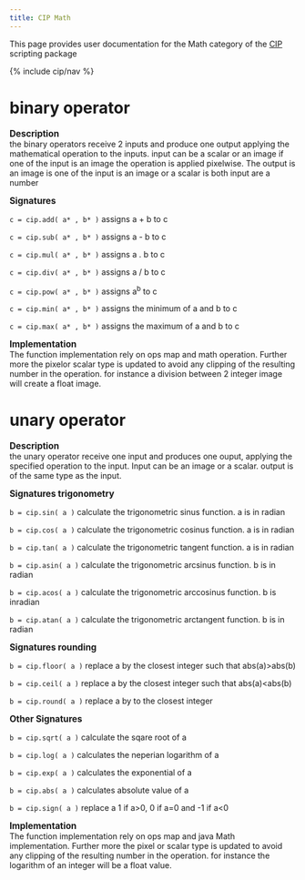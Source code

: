 ```yaml
---
title: CIP Math
---
```


This page provides user documentation for the Math category of the [CIP](/plugins/cip) scripting package

{% include cip/nav %}

# binary operator

<span style="font-size:110%">**Description**</span>  
the binary operators receive 2 inputs and produce one output applying the mathematical operation to the inputs. input can be a scalar or an image if one of the input is an image the operation is applied pixelwise. The output is an image is one of the input is an image or a scalar is both input are a number

<span style="font-size:110%">**Signatures**</span>

`c = cip.add( a* , b* )` assigns a + b to c

`c = cip.sub( a* , b* )` assigns a - b to c

`c = cip.mul( a* , b* )` assigns a . b to c

`c = cip.div( a* , b* )` assigns a / b to c

`c = cip.pow( a* , b* )` assigns a<sup>b</sup> to c

`c = cip.min( a* , b* )` assigns the minimum of a and b to c

`c = cip.max( a* , b* )` assigns the maximum of a and b to c

<span style="font-size:110%">**Implementation**</span>  
The function implementation rely on ops map and math operation. Further more the pixelor scalar type is updated to avoid any clipping of the resulting number in the operation. for instance a division between 2 integer image will create a float image.

# unary operator

<span style="font-size:110%">**Description**</span>  
the unary operator receive one input and produces one ouput, applying the specified operation to the input. Input can be an image or a scalar. output is of the same type as the input.

<span style="font-size:110%">**Signatures trigonometry**</span>

`b = cip.sin( a )` calculate the trigonometric sinus function. a is in radian

`b = cip.cos( a )` calculate the trigonometric cosinus function. a is in radian

`b = cip.tan( a )` calculate the trigonometric tangent function. a is in radian

`b = cip.asin( a )` calculate the trigonometric arcsinus function. b is in radian

`b = cip.acos( a )` calculate the trigonometric arccosinus function. b is inradian

`b = cip.atan( a )` calculate the trigonometric arctangent function. b is in radian

<span style="font-size:110%">**Signatures rounding**</span>

`b = cip.floor( a )` replace a by the closest integer such that abs(a)&gt;abs(b)

`b = cip.ceil( a )` replace a by the closest integer such that abs(a)&lt;abs(b)

`b = cip.round( a )` replace a by to the closest integer

<span style="font-size:110%">**Other Signatures**</span>

`b = cip.sqrt( a )` calculate the sqare root of a

`b = cip.log( a )` calculates the neperian logarithm of a

`b = cip.exp( a )` calculates the exponential of a

`b = cip.abs( a )` calculates absolute value of a

`b = cip.sign( a )` replace a 1 if a&gt;0, 0 if a=0 and -1 if a&lt;0

<span style="font-size:110%">**Implementation**</span>  
The function implementation rely on ops map and java Math implementation. Further more the pixel or scalar type is updated to avoid any clipping of the resulting number in the operation. for instance the logarithm of an integer will be a float value.
